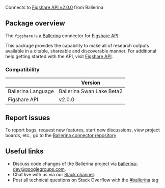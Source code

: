 Connects to [Figshare API v2.0.0](https://docs.figshare.com/) from Ballerina

## Package overview
The `figshare` is a [Ballerina](https://ballerina.io/) connector for [Figshare API](https://docs.figshare.com/).

This package provides the capability to make all of research outputs available in a citable, shareable and discoverable manner. For additional help getting started with the API, visit [Figshare API](https://docs.figshare.com/).

### Compatibility
|                    | Version                   |
|--------------------|---------------------------|
| Ballerina Language | Ballerina Swan Lake Beta2 |
| Figshare API        | v2.0.0                   |

## Report issues
To report bugs, request new features, start new discussions, view project boards, etc., go to the [Ballerina connector repository](https://github.com/ballerina-platform/ballerinax-openapi-connectors)
## Useful links
- Discuss code changes of the Ballerina project via [ballerina-dev@googlegroups.com](mailto:ballerina-dev@googlegroups.com).
- Chat live with us via our [Slack channel](https://ballerina.io/community/slack/).
- Post all technical questions on Stack Overflow with the [#ballerina](https://stackoverflow.com/questions/tagged/ballerina) tag